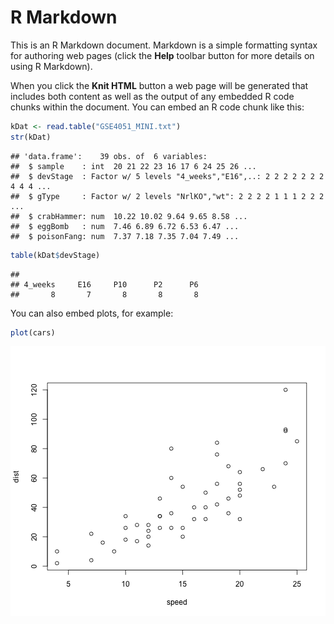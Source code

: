 R Markdown
========================================================

This is an R Markdown document. Markdown is a simple formatting syntax for authoring web pages (click the **Help** toolbar button for more details on using R Markdown).

When you click the **Knit HTML** button a web page will be generated that includes both content as well as the output of any embedded R code chunks within the document. You can embed an R code chunk like this:


```r
kDat <- read.table("GSE4051_MINI.txt")
str(kDat)
```

```
## 'data.frame':	39 obs. of  6 variables:
##  $ sample    : int  20 21 22 23 16 17 6 24 25 26 ...
##  $ devStage  : Factor w/ 5 levels "4_weeks","E16",..: 2 2 2 2 2 2 2 4 4 4 ...
##  $ gType     : Factor w/ 2 levels "NrlKO","wt": 2 2 2 2 1 1 1 2 2 2 ...
##  $ crabHammer: num  10.22 10.02 9.64 9.65 8.58 ...
##  $ eggBomb   : num  7.46 6.89 6.72 6.53 6.47 ...
##  $ poisonFang: num  7.37 7.18 7.35 7.04 7.49 ...
```

```r
table(kDat$devStage)
```

```
## 
## 4_weeks     E16     P10      P2      P6 
##       8       7       8       8       8
```


You can also embed plots, for example:


```r
plot(cars)
```

![plot of chunk unnamed-chunk-2](figure/unnamed-chunk-2.png) 


